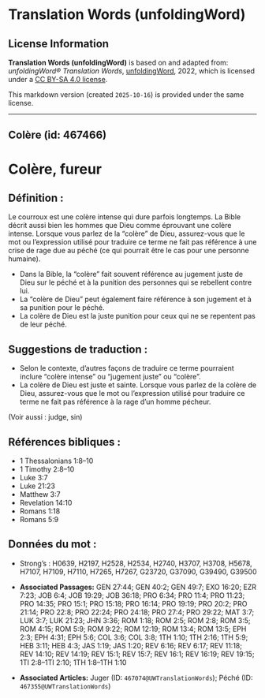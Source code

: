 # Translation Words (unfoldingWord)

## License Information

**Translation Words (unfoldingWord)** is based on and adapted from: _unfoldingWord® Translation Words_, [unfoldingWord](https://unfoldingword.org/utw), 2022, which is licensed under a [CC BY-SA 4.0 license](https://creativecommons.org/licenses/by-sa/4.0/legalcode.en).

This markdown version (created `2025-10-16`) is provided under the same license.



--------------------------------

## Colère (id: 467466)

Colère, fureur
==============

Définition :
------------

Le courroux est une colère intense qui dure parfois longtemps. La Bible décrit aussi bien les hommes que Dieu comme éprouvant une colère intense. Lorsque vous parlez de la “colère” de Dieu, assurez\-vous que le mot ou l’expression utilisé pour traduire ce terme ne fait pas référence à une crise de rage due au péché (ce qui pourrait être le cas pour une personne humaine).

* Dans la Bible, la “colère” fait souvent référence au jugement juste de Dieu sur le péché et à la punition des personnes qui se rebellent contre lui.
* La “colère de Dieu” peut également faire référence à son jugement et à sa punition pour le péché.
* La colère de Dieu est la juste punition pour ceux qui ne se repentent pas de leur péché.

Suggestions de traduction :
---------------------------

* Selon le contexte, d’autres façons de traduire ce terme pourraient inclure “colère intense” ou “jugement juste” ou “colère”.
* La colère de Dieu est juste et sainte. Lorsque vous parlez de la colère de Dieu, assurez\-vous que le mot ou l’expression utilisé pour traduire ce terme ne fait pas référence à la rage d’un homme pécheur.

(Voir aussi : judge, sin)

Références bibliques :
----------------------

* 1 Thessalonians 1:8–10
* 1 Timothy 2:8–10
* Luke 3:7
* Luke 21:23
* Matthew 3:7
* Revelation 14:10
* Romans 1:18
* Romans 5:9

Données du mot :
----------------

* Strong’s : H0639, H2197, H2528, H2534, H2740, H3707, H3708, H5678, H7107, H7109, H7110, H7265, H7267, G23720, G37090, G39490, G39500

* **Associated Passages:** GEN 27:44; GEN 40:2; GEN 49:7; EXO 16:20; EZR 7:23; JOB 6:4; JOB 19:29; JOB 36:18; PRO 6:34; PRO 11:4; PRO 11:23; PRO 14:35; PRO 15:1; PRO 15:18; PRO 16:14; PRO 19:19; PRO 20:2; PRO 21:14; PRO 22:8; PRO 22:24; PRO 24:18; PRO 27:4; PRO 29:22; MAT 3:7; LUK 3:7; LUK 21:23; JHN 3:36; ROM 1:18; ROM 2:5; ROM 2:8; ROM 3:5; ROM 4:15; ROM 5:9; ROM 9:22; ROM 12:19; ROM 13:4; ROM 13:5; EPH 2:3; EPH 4:31; EPH 5:6; COL 3:6; COL 3:8; 1TH 1:10; 1TH 2:16; 1TH 5:9; HEB 3:11; HEB 4:3; JAS 1:19; JAS 1:20; REV 6:16; REV 6:17; REV 11:18; REV 14:10; REV 14:19; REV 15:1; REV 15:7; REV 16:1; REV 16:19; REV 19:15; 1TI 2:8–1TI 2:10; 1TH 1:8–1TH 1:10
* **Associated Articles:** Juger (ID: `467074@UWTranslationWords`); Péché (ID: `467355@UWTranslationWords`)

